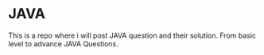 # JAVA
This is a repo where i will post JAVA question and their solution. From basic level to advance JAVA Questions.
